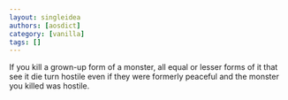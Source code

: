 ```yaml
---
layout: singleidea
authors: [aosdict]
category: [vanilla]
tags: []
---
```

If you kill a grown-up form of a monster, all equal or lesser forms of it that see it die turn hostile even if they were formerly peaceful and the monster you killed was hostile.
